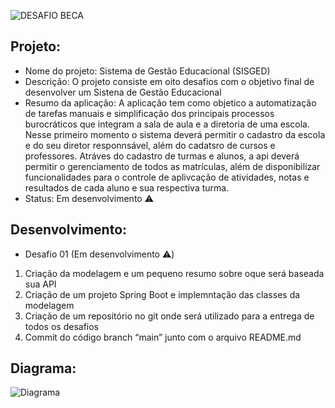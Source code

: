 ![DESAFIO BECA](https://user-images.githubusercontent.com/97994560/150247212-7291741f-09a8-460e-ba9a-9c1e94e55450.png)

## Projeto:
+ Nome do projeto: Sistema de Gestão Educacional (SISGED) 
+ Descrição: O projeto consiste em oito desafios com o objetivo final de desenvolver um Sistena de Gestão Educacional 
+ Resumo da aplicação: A aplicação tem como objetico a automatização de tarefas manuais e simplificação dos principais processos burocráticos que integram
a sala de aula e a diretoria de uma escola. Nesse primeiro momento o sistema deverá permitir o cadastro da escola e do seu diretor responnsável, além do 
cadatsro de cursos e professores. Atráves do cadastro de turmas e alunos, a api deverá permitir o gerenciamento de todos as matrículas, além de disponibilizar
funcionalidades para o controle de aplivcação de atividades, notas e resultados de cada aluno e sua respectiva turma.
+ Status: Em desenvolvimento ⚠️

## Desenvolvimento:
+ Desafio 01 (Em desenvolvimento ⚠️)
1) Criação da modelagem e um pequeno resumo sobre oque será baseada sua API
2) Criação de um projeto Spring Boot e implemntação das classes da modelagem
3) Criação de um repositório no git onde será utilizado para a entrega de todos os desafios
4) Commit do código branch “main” junto com o arquivo README.md

## Diagrama:
![Diagrama](https://user-images.githubusercontent.com/97994560/150258734-5f3d5257-60af-4633-8b42-a47b1e3e80c9.png)

